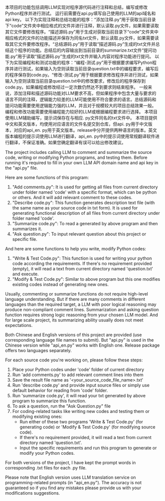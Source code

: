 本项目的功能包括调用LLM实现对程序源代码进行注释和总结，编写或修改Python程序并进行测试。
运行前需要在api.py填写自己使用的LLM的api域名和api key。
以下为实现注释和总结功能的程序：“添加注释.py”用于获取当前目录下“code”文件夹中相应格式的文件并进行注释，默认读取.py文件，如果需要读取其它文件要修改程序。“描述源码.py”用于生成对获取当前目录下“code”文件夹中相应格式的文件的功能描述并保存为同名txt文件，默认读取.py文件，如果需要读取其它文件要修改程序。“总结源码.py”用于读取“描述源码.py”生成的txt文件并总结这个程序的功能。总结后的内容输出到当前目录的summarize.txt文件“提问功能.py”用于读取“描述源码.py”生成的txt文件并输入内容对程序功能进行提问。
以下为实现编程和和测试功能的程序：“编程-测试.py”用于根据要求编写Python程序并进行测试，如果输入为空则读取当前目录question.txt中的编程要求，编写后的程序保存到code.py。“修改-测试.py”用于根据要求修改程序并进行测试，如果输入为空则读取当前目录question.txt中的修改要求，修改后的程序保存到code.py。如果编程或修改经过一定次数仍然达不到要求则结束程序。
一般来说，添加注释和描述源码功能对LLM要求不高，但如果程序中包含大量与要求的语言不同的注释，逻辑能力较差的LLM可能使用不符合要求的语言。总结源码和提问功能需要使用逻辑能力强的LLM，并且对于规模较大的项目总结效果一般。编程和修改功能需要使用编程能力较好的LLM或根据编程要求进行选择。
本项目使用LLM辅助编写，提示词保存在与相应. py文件同名的txt文件中。
本项目提供中文和英文版本，均使用对应语言的文件名提交到仓库，但api. py用于中文版本，对应的api_en. py用于英文版本。release中分开提供两种语言的版本。英文版本编程的提示词使用LLM进行翻译，api_en. py中的提示词使用常规翻译软件进行翻译，不保证准确。如果您确定翻译有误可以给出修改建议。


The project includes calling LLM to comment and summarize the source code, writing or modifying Python programs, and testing them. Before running it's required to fill in your own LLM API domain name and api key in the "api.py" file.

Here are some functions of this program:
1) "Add comments.py": It is used for getting all files from current directory under folder named 'code' with a specific format, which can be python or others. And it will add relevant comment to these codes.
2) "Describe code.py": This function generates description text file (with the same name as your source code in txt form). It is used for generating functional description of all files from current directory under folder named 'code'.
3) "Summarize code.py": To read a generated by above program and then summarizes it.
4) "Ask question.py": To input relevant question about this project or specific file.

And here are some functions to help you write, modify Python codes:
1) "Write & Test Code.py": This function is used for writing your python code according the requirements. If there's no requirement provided (empty), it will read a text from current directory named 'question.txt' and execute.
2) "Modify & Test Code.py": Similar to above program but this one modifies existing codes instead of generating new ones.

Usually, commenting or summarize functions do not require high-level language understanding. But if there are many comments in different languages than the required target, a LLM with poor logical reasoning may produce non-compliant comment lines.
Summarization and asking question function requires strong logic reasoning from your chosen LLM model. And for large scale project, its summarizing ability usually does not meet expectations.

Both Chinese and English versions of this project are provided (use corresponding language file names to submit). But "api.py" is used in the Chinese version while "api_en.py" works with English one.
Release package offers two languages separately.


For each source code you're working on, please follow these steps:
1. Place your Python codes under 'code' folder of current directory
2. Run 'add comments.py' to add relevant comment lines into them 
3. Save the result file name as '<your_source_code_file_name>.txt'
4. Run 'describe code.py' and provide input source files or simply use default behavior for reading from 'code' folder.
5. Run 'summarize code.py', it will read your txt generated by above program to summarize this function.
6. To ask a question, run the "Ask Question.py" file
7. For coding-related tasks like writing new codes and testing them or modifying existing ones: 
    - Run either of these two programs 'Write & Test Code.py' (for generating code)  or 'Modify & Test Code.py' (for modifying source code).
    - If there's no requirement provided, it will read a text from current directory named 'question.txt'.
    - Input the specific requirements and run this program to generate or modify your Python codes.


For both versions of the project, I have kept the prompt words in corresponding .txt files for each .py file. 

Please note that English version uses LLM translation service on programming-related prompts (in "api_en.py"). The accuracy is not guaranteed so if you find any mistakes please provide us with your modifications suggestions.



